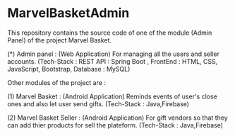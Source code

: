 # MarvelBasketAdmin

This repository contains the source code of one of the module (Admin Panel) of the project Marvel Basket.

(*) Admin panel : (Web Application)
    For managing all the users and seller accounts.
    (Tech-Stack : REST API : Spring Boot , FrontEnd : HTML, CSS, JavaScript, Bootstrap, Database : MySQL)

Other modules of the project are :

(1) Marvel Basket : (Android Application)
    Reminds events of user's close ones and also let user send gifts. 
    (Tech-Stack : Java,Firebase)

(2) Marvel Basket Seller : (Android Application)
    For gift vendors so that they can add thier products for sell the plateform.
    (Tech-Stack : Java,Firebase)
